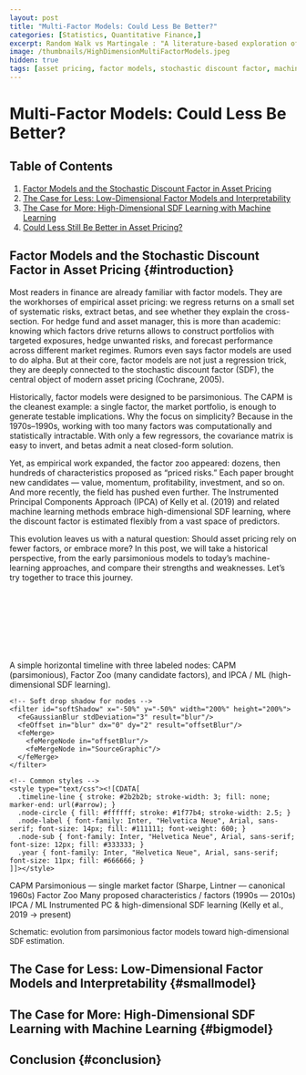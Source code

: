 ```yaml
---
layout: post
title: "Multi-Factor Models: Could Less Be Better?"
categories: [Statistics, Quantitative Finance,]
excerpt: Random Walk vs Martingale : "A literature-based exploration of the current debate in asset pricing: should we embrace high-dimensional stochastic discount factor learning, or stick with parsimonious classic approaches? Both schools of thought coexist in today’s research."
image: /thumbnails/HighDimensionMultiFactorModels.jpeg
hidden: true
tags: [asset pricing, factor models, stochastic discount factor, machine learning, finance, sdf, IPAT]
---
```


# Multi-Factor Models: Could Less Be Better?

## Table of Contents

1. [Factor Models and the Stochastic Discount Factor in Asset Pricing](#introduction)  
2. [The Case for Less: Low-Dimensional Factor Models and Interpretability](#smallmodels)  
3. [The Case for More: High-Dimensional SDF Learning with Machine Learning](#bigmodels)  
4. [Could Less Still Be Better in Asset Pricing?](#conclusion)



## Factor Models and the Stochastic Discount Factor in Asset Pricing  {#introduction}


Most readers in finance are already familiar with factor models. They are the workhorses of empirical asset pricing: we regress returns on a small set of systematic risks, extract betas, and see whether they explain the cross-section. For hedge fund and asset manager, this is more than academic: knowing which factors drive returns allows to construct portfolios with targeted exposures, hedge unwanted risks, and forecast performance across different market regimes. Rumors even says factor models are used to do alpha. But at their core, factor models are not just a regression trick, they are deeply connected to the stochastic discount factor (SDF), the central object of modern asset pricing (Cochrane, 2005).

Historically, factor models were designed to be parsimonious. The CAPM is the cleanest example: a single factor, the market portfolio, is enough to generate testable implications. Why the focus on simplicity? Because in the 1970s–1990s, working with too many factors was computationally and statistically intractable. With only a few regressors, the covariance matrix is easy to invert, and betas admit a neat closed-form solution.

Yet, as empirical work expanded, the factor zoo appeared: dozens, then hundreds of characteristics proposed as “priced risks.” Each paper brought new candidates — value, momentum, profitability, investment, and so on. And more recently, the field has pushed even further. The Instrumented Principal Components Approach (IPCA) of Kelly et al. (2019) and related machine learning methods embrace high-dimensional SDF learning, where the discount factor is estimated flexibly from a vast space of predictors.

This evolution leaves us with a natural question: Should asset pricing rely on fewer factors, or embrace more? In this post, we will take a historical perspective, from the early parsimonious models to today’s machine-learning approaches, and compare their strengths and weaknesses. Let’s try together to trace this journey.

<!--
Schematic timeline (CAPM → Factor Zoo → IPCA / ML)
Paste this directly into a Jekyll post (inside HTML) or save as .svg
Accessible: includes <title> and <desc>
-->
<svg width="100%" height="auto" viewBox="0 0 900 220" preserveAspectRatio="xMidYMid meet" role="img" aria-labelledby="title desc">
  <div style="max-width: 600px; margin: 0 auto;">
  <title id="title">Timeline: CAPM → Factor Zoo → IPCA / ML</title>
  <desc id="desc">A simple horizontal timeline with three labeled nodes: CAPM (parsimonious), Factor Zoo (many candidate factors), and IPCA / ML (high-dimensional SDF learning).</desc>

  <defs>
    <!-- Arrow head for the timeline -->
    <marker id="arrow" viewBox="0 0 10 10" refX="9" refY="5" markerWidth="6" markerHeight="6" orient="auto-start-reverse">
      <path d="M 0 0 L 10 5 L 0 10 z" fill="#2b2b2b"/>
    </marker>

    <!-- Soft drop shadow for nodes -->
    <filter id="softShadow" x="-50%" y="-50%" width="200%" height="200%">
      <feGaussianBlur stdDeviation="3" result="blur"/>
      <feOffset in="blur" dx="0" dy="2" result="offsetBlur"/>
      <feMerge>
        <feMergeNode in="offsetBlur"/>
        <feMergeNode in="SourceGraphic"/>
      </feMerge>
    </filter>

    <!-- Common styles -->
    <style type="text/css"><![CDATA[
      .timeline-line { stroke: #2b2b2b; stroke-width: 3; fill: none; marker-end: url(#arrow); }
      .node-circle { fill: #ffffff; stroke: #1f77b4; stroke-width: 2.5; }
      .node-label { font-family: Inter, "Helvetica Neue", Arial, sans-serif; font-size: 14px; fill: #111111; font-weight: 600; }
      .node-sub { font-family: Inter, "Helvetica Neue", Arial, sans-serif; font-size: 12px; fill: #333333; }
      .year { font-family: Inter, "Helvetica Neue", Arial, sans-serif; font-size: 11px; fill: #666666; }
    ]]></style>
  </defs>

  <!-- Background -->
  <rect width="100%" height="100%" fill="transparent"/>

  <!-- Timeline baseline -->
  <line x1="70" y1="110" x2="830" y2="110" class="timeline-line" />

  <!-- CAPM node -->
  <g transform="translate(150,110)" filter="url(#softShadow)">
    <circle r="28" class="node-circle" />
    <!-- Icon: simple market glyph -->
    <g transform="translate(-10,-10) scale(0.8)" fill="#1f77b4" aria-hidden="true">
      <rect x="0" y="6" width="6" height="18" rx="1"></rect>
      <rect x="8" y="0" width="6" height="24" rx="1"></rect>
      <rect x="16" y="3" width="6" height="21" rx="1"></rect>
    </g>
  </g>
  <text x="150" y="160" text-anchor="middle" class="node-label">CAPM</text>
  <text x="150" y="178" text-anchor="middle" class="node-sub">Parsimonious — single market factor</text>
  <text x="150" y="196" text-anchor="middle" class="year">(Sharpe, Lintner — canonical 1960s)</text>

  <!-- Factor Zoo node -->
  <g transform="translate(430,110)" filter="url(#softShadow)">
    <circle r="28" class="node-circle" />
    <!-- Icon: multiple small bars -->
    <g transform="translate(-18,-12)" aria-hidden="true">
      <rect x="0" y="10" width="4" height="14" rx="1" fill="#2ca02c"></rect>
      <rect x="6" y="4" width="4" height="20" rx="1" fill="#2ca02c"></rect>
      <rect x="12" y="0" width="4" height="24" rx="1" fill="#2ca02c"></rect>
      <rect x="18" y="7" width="4" height="17" rx="1" fill="#2ca02c"></rect>
    </g>
  </g>
  <text x="430" y="160" text-anchor="middle" class="node-label">Factor Zoo</text>
  <text x="430" y="178" text-anchor="middle" class="node-sub">Many proposed characteristics / factors</text>
  <text x="430" y="196" text-anchor="middle" class="year">(1990s — 2010s)</text>

  <!-- IPCA / ML node -->
  <g transform="translate(710,110)" filter="url(#softShadow)">
    <circle r="28" class="node-circle" />
    <!-- Icon: neural/pc glyph -->
    <g transform="translate(-10,-14)" aria-hidden="true">
      <circle cx="0" cy="8" r="3" fill="#d62728"></circle>
      <circle cx="12" cy="0" r="3" fill="#d62728"></circle>
      <circle cx="24" cy="8" r="3" fill="#d62728"></circle>
      <path d="M0 8 L12 0 L24 8" fill="none" stroke="#d62728" stroke-width="2" stroke-linecap="round" stroke-linejoin="round"></path>
    </g>
  </g>
  <text x="710" y="160" text-anchor="middle" class="node-label">IPCA / ML</text>
  <text x="710" y="178" text-anchor="middle" class="node-sub">Instrumented PC & high-dimensional SDF learning</text>
  <text x="710" y="196" text-anchor="middle" class="year">(Kelly et al., 2019 → present)</text>

  <!-- Optional connecting dots (timeline progression) -->
  <g fill="#2b2b2b" opacity="0.12">
    <circle cx="280" cy="110" r="4"></circle>
    <circle cx="340" cy="110" r="4"></circle>
    <circle cx="520" cy="110" r="4"></circle>
    <circle cx="610" cy="110" r="4"></circle>
  </g>

  <!-- Small caption (non-essential for SEO but informative) -->
  <text x="30" y="30" class="node-sub" style="font-size:13px">Schematic: evolution from parsimonious factor models toward high-dimensional SDF estimation.</text>
</div>
</svg>


## The Case for Less: Low-Dimensional Factor Models and Interpretability  {#smallmodel}


## The Case for More: High-Dimensional SDF Learning with Machine Learning  {#bigmodel}  


## Conclusion  {#conclusion}  
